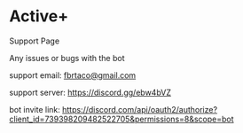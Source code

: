 # Active+

Support Page

Any issues or bugs with the bot

support email: fbrtaco@gmail.com

support server: https://discord.gg/ebw4bVZ

bot invite link: https://discord.com/api/oauth2/authorize?client_id=739398209482522705&permissions=8&scope=bot
